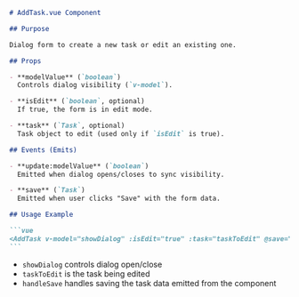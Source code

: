 ````markdown
# AddTask.vue Component

## Purpose

Dialog form to create a new task or edit an existing one.

## Props

- **modelValue** (`boolean`)  
  Controls dialog visibility (`v-model`).

- **isEdit** (`boolean`, optional)  
  If true, the form is in edit mode.

- **task** (`Task`, optional)  
  Task object to edit (used only if `isEdit` is true).

## Events (Emits)

- **update:modelValue** (`boolean`)  
  Emitted when dialog opens/closes to sync visibility.

- **save** (`Task`)  
  Emitted when user clicks "Save" with the form data.

## Usage Example

```vue
<AddTask v-model="showDialog" :isEdit="true" :task="taskToEdit" @save="handleSave" />
```
````

- `showDialog` controls dialog open/close
- `taskToEdit` is the task being edited
- `handleSave` handles saving the task data emitted from the component

```

```
